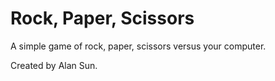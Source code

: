 # Rock, Paper, Scissors

A simple game of rock, paper, scissors versus your computer.

Created by Alan Sun.